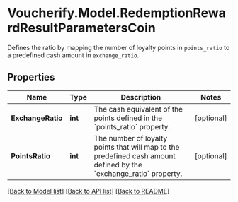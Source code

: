 # Voucherify.Model.RedemptionRewardResultParametersCoin
Defines the ratio by mapping the number of loyalty points in `points_ratio` to a predefined cash amount in `exchange_ratio`.

## Properties

Name | Type | Description | Notes
------------ | ------------- | ------------- | -------------
**ExchangeRatio** | **int** | The cash equivalent of the points defined in the &#x60;points_ratio&#x60; property. | [optional] 
**PointsRatio** | **int** | The number of loyalty points that will map to the predefined cash amount defined by the &#x60;exchange_ratio&#x60; property. | [optional] 

[[Back to Model list]](../../README.md#documentation-for-models) [[Back to API list]](../../README.md#documentation-for-api-endpoints) [[Back to README]](../../README.md)

